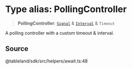 # Type alias: PollingController

> **PollingController**: [`Signal`](../interfaces/Signal.md) & [`Interval`](../interfaces/Interval.md) & `Timeout`

A polling controller with a custom timeout & interval.

## Source

@tableland/sdk/src/helpers/await.ts:48
